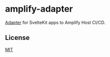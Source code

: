 # amplify-adapter

[Adapter](https://kit.svelte.dev/docs/adapters) for SvelteKit apps to Amplify Host CI/CD.

## License

[MIT](LICENSE)
